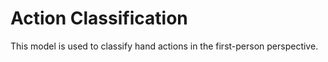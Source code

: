 # Action Classification
This model is used to classify hand actions in the first-person perspective.  